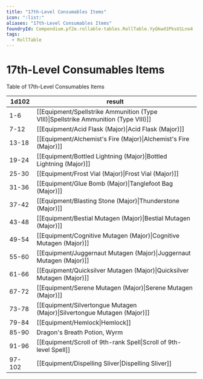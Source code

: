 ```yaml
---
title: "17th-Level Consumables Items"
icon: ":list:"
aliases: "17th-Level Consumables Items"
foundryId: Compendium.pf2e.rollable-tables.RollTable.YyQkwd1PksU1Lno4
tags:
  - RollTable
---
```


# 17th-Level Consumables Items
Table of 17th-Level Consumables Items

| 1d102 | result |
|------|--------|
| 1-6 | [[Equipment/Spellstrike Ammunition (Type VIII)\|Spellstrike Ammunition (Type VIII)]] |
| 7-12 | [[Equipment/Acid Flask (Major)\|Acid Flask (Major)]] |
| 13-18 | [[Equipment/Alchemist's Fire (Major)\|Alchemist's Fire (Major)]] |
| 19-24 | [[Equipment/Bottled Lightning (Major)\|Bottled Lightning (Major)]] |
| 25-30 | [[Equipment/Frost Vial (Major)\|Frost Vial (Major)]] |
| 31-36 | [[Equipment/Glue Bomb (Major)\|Tanglefoot Bag (Major)]] |
| 37-42 | [[Equipment/Blasting Stone (Major)\|Thunderstone (Major)]] |
| 43-48 | [[Equipment/Bestial Mutagen (Major)\|Bestial Mutagen (Major)]] |
| 49-54 | [[Equipment/Cognitive Mutagen (Major)\|Cognitive Mutagen (Major)]] |
| 55-60 | [[Equipment/Juggernaut Mutagen (Major)\|Juggernaut Mutagen (Major)]] |
| 61-66 | [[Equipment/Quicksilver Mutagen (Major)\|Quicksilver Mutagen (Major)]] |
| 67-72 | [[Equipment/Serene Mutagen (Major)\|Serene Mutagen (Major)]] |
| 73-78 | [[Equipment/Silvertongue Mutagen (Major)\|Silvertongue Mutagen (Major)]] |
| 79-84 | [[Equipment/Hemlock\|Hemlock]] |
| 85-90 | Dragon's Breath Potion, Wyrm |
| 91-96 | [[Equipment/Scroll of 9th-rank Spell\|Scroll of 9th-level Spell]] |
| 97-102 | [[Equipment/Dispelling Sliver\|Dispelling Sliver]] |
